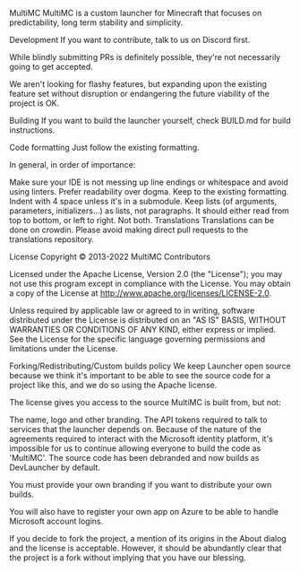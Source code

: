 MultiMC
MultiMC is a custom launcher for Minecraft that focuses on predictability, long term stability and simplicity.

Development
If you want to contribute, talk to us on Discord first.

While blindly submitting PRs is definitely possible, they're not necessarily going to get accepted.

We aren't looking for flashy features, but expanding upon the existing feature set without disruption or endangering the future viability of the project is OK.

Building
If you want to build the launcher yourself, check BUILD.md for build instructions.

Code formatting
Just follow the existing formatting.

In general, in order of importance:

Make sure your IDE is not messing up line endings or whitespace and avoid using linters.
Prefer readability over dogma.
Keep to the existing formatting.
Indent with 4 space unless it's in a submodule.
Keep lists (of arguments, parameters, initializers...) as lists, not paragraphs. It should either read from top to bottom, or left to right. Not both.
Translations
Translations can be done on crowdin. Please avoid making direct pull requests to the translations repository.

License
Copyright © 2013-2022 MultiMC Contributors

Licensed under the Apache License, Version 2.0 (the "License"); you may not use this program except in compliance with the License. You may obtain a copy of the License at http://www.apache.org/licenses/LICENSE-2.0.

Unless required by applicable law or agreed to in writing, software distributed under the License is distributed on an "AS IS" BASIS, WITHOUT WARRANTIES OR CONDITIONS OF ANY KIND, either express or implied. See the License for the specific language governing permissions and limitations under the License.

Forking/Redistributing/Custom builds policy
We keep Launcher open source because we think it's important to be able to see the source code for a project like this, and we do so using the Apache license.

The license gives you access to the source MultiMC is built from, but not:

The name, logo and other branding.
The API tokens required to talk to services that the launcher depends on.
Because of the nature of the agreements required to interact with the Microsoft identity platform, it's impossible for us to continue allowing everyone to build the code as 'MultiMC'. The source code has been debranded and now builds as DevLauncher by default.

You must provide your own branding if you want to distribute your own builds.

You will also have to register your own app on Azure to be able to handle Microsoft account logins.

If you decide to fork the project, a mention of its origins in the About dialog and the license is acceptable. However, it should be abundantly clear that the project is a fork without implying that you have our blessing.
